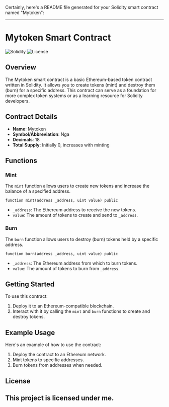 Certainly, here's a README file generated for your Solidity smart contract named "Mytoken":

---

# Mytoken Smart Contract

![Solidity](https://img.shields.io/badge/Solidity-%5E0.8.18-brightgreen.svg)
![License](https://img.shields.io/badge/License-MIT-blue.svg)

## Overview

The Mytoken smart contract is a basic Ethereum-based token contract written in Solidity. It allows you to create tokens (mint) and destroy them (burn) for a specific address. This contract can serve as a foundation for more complex token systems or as a learning resource for Solidity developers.

## Contract Details

- **Name**: Mytoken
- **Symbol/Abbreviation**: Nga
- **Decimals**: 18
- **Total Supply**: Initially 0, increases with minting

## Functions

### Mint

The `mint` function allows users to create new tokens and increase the balance of a specified address.

```solidity
function mint(address _address, uint value) public
```

- `_address`: The Ethereum address to receive the new tokens.
- `value`: The amount of tokens to create and send to `_address`.

### Burn

The `burn` function allows users to destroy (burn) tokens held by a specific address.

```solidity
function burn(address _address, uint value) public
```

- `_address`: The Ethereum address from which to burn tokens.
- `value`: The amount of tokens to burn from `_address`.

## Getting Started

To use this contract:

1. Deploy it to an Ethereum-compatible blockchain.
2. Interact with it by calling the `mint` and `burn` functions to create and destroy tokens.

## Example Usage

Here's an example of how to use the contract:

1. Deploy the contract to an Ethereum network.
2. Mint tokens to specific addresses.
3. Burn tokens from addresses when needed.

## License

This project is licensed under me.
--
